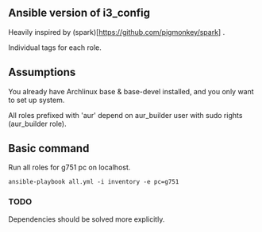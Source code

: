## Ansible version of i3\_config

Heavily inspired by (spark)[https://github.com/pigmonkey/spark] .

Individual tags for each role.

## Assumptions

You already have Archlinux base & base-devel installed, and you only want to set up system.


All roles prefixed with 'aur' depend on aur_builder user with sudo rights (aur_builder role).
## Basic command
Run all roles for g751 pc on localhost.
```
ansible-playbook all.yml -i inventory -e pc=g751
```

### TODO
Dependencies should be solved more explicitly.
